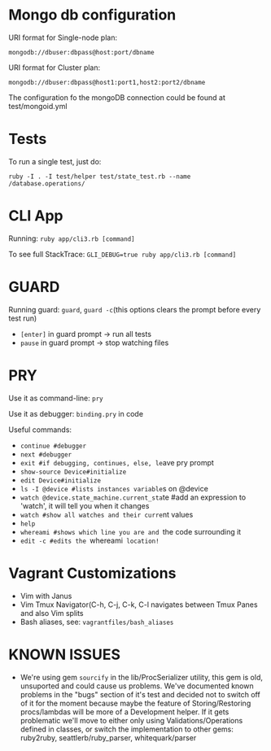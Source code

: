 Mongo db configuration
==================

URI format for Single-node plan:
```
mongodb://dbuser:dbpass@host:port/dbname
```

URI format for Cluster plan:
```
mongodb://dbuser:dbpass@host1:port1,host2:port2/dbname
```

The configuration fo the mongoDB connection could be found at
test/mongoid.yml

Tests
===

To run a single test, just do:

```
ruby -I . -I test/helper test/state_test.rb --name /database.operations/
```

CLI App
=======

Running: `ruby app/cli3.rb [command]`

To see full StackTrace:  `GLI_DEBUG=true ruby app/cli3.rb [command]`

GUARD
=====

Running guard: `guard`, `guard -c`(this options clears the prompt before
every test run)

* `[enter]` in guard prompt -> run all tests
* `pause` in guard prompt -> stop watching files

PRY
===

Use it as command-line: `pry`

Use it as debugger: `binding.pry` in code

Useful commands:

* `continue #debugger`
* `next #debugger`
* `exit #if debugging, continues, else, le`ave pry prompt
* `show-source Device#initialize`
* `edit Device#initialize`
* `ls -I @device #lists instances variable`s on @device
* `watch @device.state_machine.current_sta`te #add an expression to 'watch', it will tell you when it changes
* `watch #show all watches and their curre`nt values
* `help`
* `whereami #shows which line you are and `the code surrounding it
* `edit -c #edits the `whereami` location!`

Vagrant Customizations
===================

* Vim with Janus
* Vim Tmux Navigator(C-h, C-j, C-k, C-l navigates between Tmux Panes and
  also Vim splits
* Bash aliases, see: `vagrantfiles/bash_aliases`

KNOWN ISSUES
===========

* We're using gem `sourcify` in the lib/ProcSerializer utility, this gem
is old, unsuported and could cause us problems. We've documented known
problems in the "bugs" section of it's test and decided not to switch
off of it for the moment because maybe the feature of Storing/Restoring
procs/lambdas will be more of a Development helper. If it gets
problematic we'll move to either only using Validations/Operations
defined in classes, or switch the implementation to other gems:
ruby2ruby, seattlerb/ruby_parser, whitequark/parser
